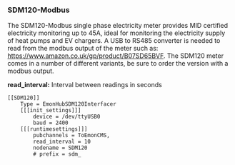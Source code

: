 ### SDM120-Modbus

The SDM120-Modbus single phase electricity meter provides MID certified electricity monitoring up to 45A, ideal for monitoring the electricity supply of heat pumps and EV chargers. A USB to RS485 converter is needed to read from the modbus output of the meter such as: https://www.amazon.co.uk/gp/product/B07SD65BVF. The SDM120 meter comes in a number of different variants, be sure to order the version with a modbus output.

**read_interval:** Interval between readings in seconds

```text
[[SDM120]]
    Type = EmonHubSDM120Interfacer
    [[[init_settings]]]
        device = /dev/ttyUSB0
        baud = 2400
    [[[runtimesettings]]]
        pubchannels = ToEmonCMS,
        read_interval = 10
        nodename = SDM120
        # prefix = sdm_
```
